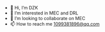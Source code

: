 - 👋 Hi, I’m DZK
- 👀 I’m interested in MEC and DRL
- 💞️ I’m looking to collaborate on MEC
- 📫 How to reach me 1099381896@qq.com

<!---
DZK0723/DZK0723 is a ✨ special ✨ repository because its `README.md` (this file) appears on your GitHub profile.
You can click the Preview link to take a look at your changes.
--->
